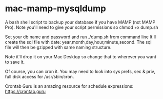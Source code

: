 # mac-mamp-mysqldump
A bash shell script to backup your database if you have MAMP (not MAMP Pro).
Note you'll need to give your script permissions so chmod +x dump.sh

Set your db name and password and run ./dump.sh from command line
It'll create the sql file with date: year,month,day,hour,minute,second.
The sql file will then be gzipped with same naming structure.

Note it'll drop it on your Mac Desktop so change that to wherever you want to save it.

Of course, you can cron it. You may need to look into sys prefs, sec & priv, full disk access for /usr/sbin/cron.

Crontab Guru is an amazing resource for schedule expressions: https://crontab.guru
